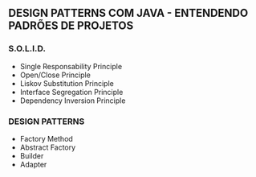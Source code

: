 ## DESIGN PATTERNS COM JAVA - ENTENDENDO PADRÕES DE PROJETOS


### S.O.L.I.D.

- Single Responsability Principle
- Open/Close Principle
- Liskov Substitution Principle
- Interface Segregation Principle
- Dependency Inversion Principle

### DESIGN PATTERNS

- Factory Method
- Abstract Factory
- Builder
- Adapter